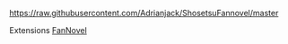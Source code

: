 https://raw.githubusercontent.com/Adrianjack/ShosetsuFannovel/master

Extensions
[FanNovel](https://www.fannovel.com/)


